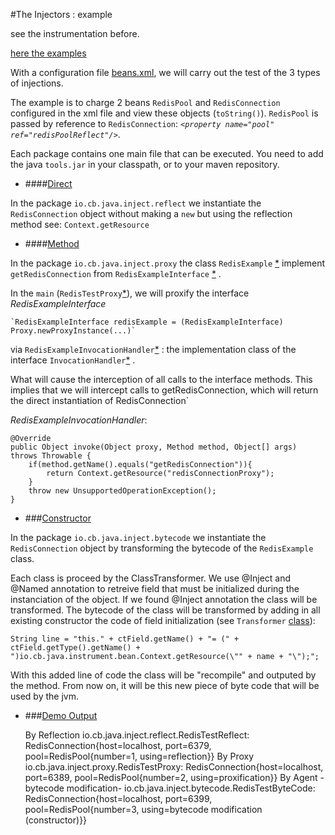 #The Injectors : example

see the instrumentation before.

[here the examples](https://github.com/christophe-blettry/injectionexample)

With a configuration file [beans.xml](https://github.com/christophe-blettry/injectionexample/blob/master/src/main/resources/test/beans.xml), we will carry out the test of the 3 types of injections.

The example is to charge 2 beans  `RedisPool` and `RedisConnection` configured in the xml file and view these objects (`toString()`).
`RedisPool` is passed by reference to `RedisConnection`: *`<property name="pool" ref="redisPoolReflect"/>`*.

Each package contains one main file that can be executed.
You need to add the java `tools.jar` in your classpath, or to your maven repository.


- ####[Direct](https://github.com/christophe-blettry/injectionexample/tree/master/src/main/java/io/cb/java/inject/reflect)

In the package `io.cb.java.inject.reflect` we instantiate the `RedisConnection` object without making a `new` but using the reflection method see: `Context.getResource`

- ####[Method](https://github.com/christophe-blettry/injectionexample/tree/master/src/main/java/io/cb/java/inject/proxy)

In the package `io.cb.java.inject.proxy` the class `RedisExample` [\*](https://github.com/christophe-blettry/injectionexample/blob/master/src/main/java/io/cb/java/inject/proxy/RedisExample.java) implement `getRedisConnection` from `RedisExampleInterface` [\*](https://github.com/christophe-blettry/injectionexample/blob/master/src/main/java/io/cb/java/inject/proxy/RedisExampleInterface.java) .

In the `main` (`RedisTestProxy`[\*](https://github.com/christophe-blettry/injectionexample/blob/master/src/main/java/io/cb/java/inject/proxy/RedisTestProxy.java)), we will proxify the interface *RedisExampleInterface* 

    `RedisExampleInterface redisExample = (RedisExampleInterface) Proxy.newProxyInstance(...)` 
via `RedisExampleInvocationHandler`[\*](https://github.com/christophe-blettry/injectionexample/blob/master/src/main/java/io/cb/java/inject/proxy/RedisExampleInvocationHandler.java) : the implementation class of the interface `InvocationHandler`[\*](http://docs.oracle.com/javase/8/docs/api/java/lang/reflect/InvocationHandler.html) .

What will cause the interception of all calls to the interface methods. This implies that we will intercept calls to getRedisConnection, which will return the direct instantiation of RedisConnection`


*RedisExampleInvocationHandler*:


    @Override  
	public Object invoke(Object proxy, Method method, Object[] args) throws Throwable {  
		if(method.getName().equals("getRedisConnection")){  
			return Context.getResource("redisConnectionProxy");  
		}  
		throw new UnsupportedOperationException();  
	}  


- ###[Constructor](https://github.com/christophe-blettry/injectionexample/tree/master/src/main/java/io/cb/java/inject/bytecode)

In the package `io.cb.java.inject.bytecode` we instantiate the `RedisConnection` object by transforming the bytecode of the `RedisExample` class.

Each class is proceed by the ClassTransformer.
We use @Inject and @Named annotation to retreive field that must be initialized during the instanciation of the object.
If we found @Inject annotation the class will be transformed.
The bytecode of the class will be transformed by adding in all existing constructor the code of field initialization (see `Transformer` [class](https://github.com/christophe-blettry/injectiontest/blob/master/src/main/java/io/cb/java/instrument/Transformer.java)):


    String line = "this." + ctField.getName() + "= (" + ctField.getType().getName() + ")io.cb.java.instrument.bean.Context.getResource(\"" + name + "\");";

With this added line of code the class will be "recompile" and outputed by the method.
From now on, it will be this new piece of byte code that will be used by the jvm.


- ###[Demo Output](https://github.com/christophe-blettry/injectionexample/blob/master/src/main/java/io/cb/java/inject/MainAllTests.java)


    By Reflection
       io.cb.java.inject.reflect.RedisTestReflect: RedisConnection{host=localhost, port=6379, pool=RedisPool{number=1, using=reflection}}
    By Proxy
       io.cb.java.inject.proxy.RedisTestProxy: RedisConnection{host=localhost, port=6389, pool=RedisPool{number=2, using=proxification}}
    By Agent -bytecode modification-
       io.cb.java.inject.bytecode.RedisTestByteCode: RedisConnection{host=localhost, port=6399, pool=RedisPool{number=3, using=bytecode modification (constructor)}}